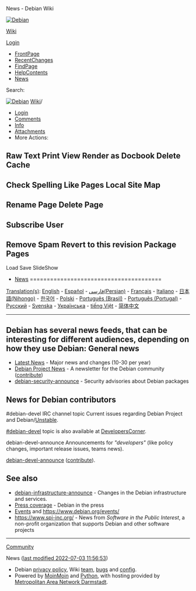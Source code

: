 








News - Debian Wiki


<!--
var search\_hint = "Search";
//-->


















[![Debian](https://www.debian.org/Pics/openlogo-50.png)](https://www.debian.org "Debian Homepage")


[Wiki](https://wiki.debian.org/FrontPage "Debian Wiki Homepage")


[Login](https://wiki.debian.org/News?action=login)


* [FrontPage](https://wiki.debian.org/FrontPage)
* [RecentChanges](https://wiki.debian.org/RecentChanges)
* [FindPage](https://wiki.debian.org/FindPage)
* [HelpContents](https://wiki.debian.org/HelpContents)
* [News](https://wiki.debian.org/News)







Search:






<!--// Initialize search form
var f = document.getElementById('searchform');
f.getElementsByTagName('label')[0].style.display = 'none';
var e = document.getElementById('searchinput');
searchChange(e);
searchBlur(e);
//-->

[![Debian](https://www.debian.org/Pics/openlogo-50.png)](https://www.debian.org "Debian Homepage")
[Wiki](https://wiki.debian.org/FrontPage "Debian Wiki Homepage")/

* [Login](https://wiki.debian.org/News?action=login)
* [Comments](#)
* [Info](https://wiki.debian.org/News?action=info)
* [Attachments](https://wiki.debian.org/News?action=AttachFile)
* More Actions:

Raw Text
Print View
Render as Docbook
Delete Cache
------------------------
Check Spelling
Like Pages
Local Site Map
------------------------
Rename Page
Delete Page
------------------------
Subscribe User
------------------------
Remove Spam
Revert to this revision
Package Pages
------------------------
Load
Save
SlideShow




<!--// Init menu
actionsMenuInit('More Actions:');
//-->



* [News](https://wiki.debian.org/News)
=======================================





[Translation(s)](https://wiki.debian.org/DebianWiki/EditorGuide#translation): [English](https://wiki.debian.org/News) - [Español](https://wiki.debian.org/es/News) - [فارسی(Persian)](https://wiki.debian.org/fa/News) - [Français](https://wiki.debian.org/fr/News) - [Italiano](https://wiki.debian.org/it/News) - [日本語(Nihongo)](https://wiki.debian.org/ja/News) - [한국어](https://wiki.debian.org/ko/News) - [Polski](https://wiki.debian.org/pl/Wiadomo%C5%9Bci) - [Português (Brasil)](https://wiki.debian.org/pt_BR/News) - [Português (Portugal)](https://wiki.debian.org/pt_PT/News) - [Русский](https://wiki.debian.org/ru/News) - [Svenska](https://wiki.debian.org/sv/News) - [Українська](https://wiki.debian.org/uk/News) - [tiếng Việt](https://wiki.debian.org/vi/News) - [简体中文](https://wiki.debian.org/zh_CN/News) 

---

 Debian has several news feeds, that can be interesting for different **audiences**, depending on how they use Debian: 
General news
------------


* [Latest News](https://www.debian.org/News) - Major news and changes (10-30 per year)
* [Debian Project News](https://www.debian.org/News/project/) - A newsletter for the Debian community ([contribute](https://wiki.debian.org/ProjectNews))
* [debian-security-announce](https://www.debian.org/security/#DSAS) - Security advisories about Debian packages

 
News for Debian contributors
----------------------------


#debian-devel IRC channel topic Current issues regarding Debian Project and Debian/[Unstable](https://wiki.debian.org/DebianUnstable).   

[#debian-devel](ircs://irc.debian.org/#debian-devel) topic is also available at [DevelopersCorner](https://wiki.debian.org/DevelopersCorner). 

debian-devel-announce Announcements for *"developers"* (like policy changes, important release issues, teams news).   

[debian-devel-announce](https://lists.debian.org/debian-devel-announce "DebianList") ([contribute](https://wiki.debian.org/DeveloperNews)). 


See also
--------


* [debian-infrastructure-announce](https://lists.debian.org/debian-infrastructure-announce/ "DebianList") - Changes in the Debian infrastructure and services.
* [Press coverage](https://wiki.debian.org/PressCoverage) - Debian in the press
* [Events](https://wiki.debian.org/DebianEvents) and <https://www.debian.org/events/>
* <https://www.spi-inc.org/> - News from *Software in the Public Interest*, a non-profit organization that supports Debian and other software projects



---

 [Community](https://wiki.debian.org/Community) 




















News ([last modified 2022-07-03 11:56:53](https://wiki.debian.org/News?action=info))


* Debian [privacy policy](https://www.debian.org/legal/privacy), Wiki [team](https://wiki.debian.org/Teams/DebianWiki), [bugs](https://bugs.debian.org/wiki.debian.org) and [config](https://salsa.debian.org/debian/wiki.debian.org).
* Powered by [MoinMoin](https://moinmo.in/ "This site uses the MoinMoin Wiki software.") and [Python](https://moinmo.in/Python "MoinMoin is written in Python."), with hosting provided by [Metropolitan Area Network Darmstadt](https://www.man-da.de/).





